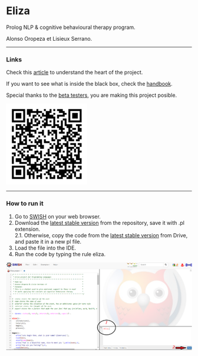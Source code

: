 # Eliza
Prolog NLP & cognitive behavioural therapy program.


Alonso Oropeza et Lisieux Serrano.


---
### Links
Check this [article](https://a01207648.medium.com/elizas-emotional-support-in-times-of-covid-prolog-implementation-20a06601c6d8) to understand the heart of the project. 


If you want to see what is inside the black box, check the [handbook](https://docs.google.com/document/d/1WVpbfVb5ezepsdpwlL0w93YCk4Lmy-G8l5KOliERiO8/edit?usp=sharing).


Special thanks to the [beta testers](https://blm40341o41.typeform.com/to/VWwB1ZQ6), you are making this project posible.

<img src="typeform.png" alt="qr_code" width="220"/>

---

### How to run it

1. Go to [SWISH](https://swish.swi-prolog.org/) on your web browser.
2. Download the [latest stable version](https://github.com/AlonsoOropeza/Eliza/releases) from the repository, save it with .pl extension.  
2.1. Otherwise, copy the code from the [latest stable version](https://drive.google.com/drive/folders/1vofNHv89TOOc2rSNBihmJt7lDVo3FpAk?usp=sharing) from Drive, and paste it in a new pl file.
3. Load the file into the IDE.
4. Run the code by typing the rule eliza.  
<img src="tutorial.png" alt="tutorial"/>
